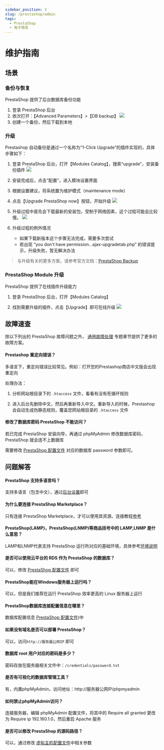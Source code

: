 ```yaml
---
sidebar_position: 3
slug: /prestashop/admin
tags:
  - PrestaShop
  - 电子商务
---
```


# 维护指南

## 场景

### 备份与恢复

PrestaShop 提供了后台数据库备份功能

1. 登录 PrestaShop 后台
2. 依次打开：【Advanced Parameters】>【DB backup】
  ![](https://libs.websoft9.com/Websoft9/DocsPicture/zh/prestashop/prestashop-dbbackup-websoft9.png)
3. 创建一个备份，然后下载到本地

### 升级

Prestashop 自动备份是通过一个名称为“1-Click Upgrade”的插件实现的，具体步骤如下：

1. 登录 PrestaShop 后台，打开【Modules Catalog】，搜索“upgrade”，安装备份插件
   ![](https://libs.websoft9.com/Websoft9/DocsPicture/zh/prestashop/prestashop-upgrade001-websoft9.png)

2. 安装完成后，点击“配置”，进入模块设置界面

3. 根据设置建议，将系统置为维护模式（maintenance mode）
   
4. 点击【Upgrade PrestaShop now】按钮，开始升级
   ![](https://libs.websoft9.com/Websoft9/DocsPicture/zh/prestashop/prestashop-upgrade002-websoft9.png)

5. 升级过程中首先会下载最新的安装包，受制于网络因素，这个过程可能会比较慢。
   ![](https://libs.websoft9.com/Websoft9/DocsPicture/zh/prestashop/prestashop-upgrade003-websoft9.png)

6. 升级过程的例外情况
   - 如果下载新版本这个步骤无法完成，需要多次尝试
   - 若出现 “you don't have permission...ajax-upgradetab.php” 的错误提示，升级失败，暂无解决办法

> 与升级有关的更多方案，请参考官方文档：[PrestaShop Backup](https://doc.prestashop.com/display/PS16/Manual+update)

### PrestaShop Module 升级

PrestaShop 提供了在线插件升级能力

1. 登录 PrestaShop 后台，打开【Modules Catalog】

2. 找到需要升级的插件，点击【Upgrade】即可在线升级
   ![](https://libs.websoft9.com/Websoft9/DocsPicture/zh/prestashop/prestashop-upgrademodules-websoft9.png)


## 故障速查

除以下列出的 PrestaShop 故障问题之外， [通用故障处理](../troubleshooting) 专题章节提供了更多的故障方案。 

#### Prestashop 重定向错误？

多语言下，重定向错误比较常见。例如：打开您的Prestashop商店中文版会出现重定向

处理办法：

1. 分析网站根目录下的 `.htaccess` 文件，看看有没有死循环规则
   
2. 进入后台先删除中文，然后再重新导入中文。重新导入的时候，Prestashop会自动生成伪静态规则，覆盖您网站根目录的 `.htaccess` 文件


#### 修改了数据库密码 PrestaShop 不能访问？

若已完成 PrestaShop 安装向导，再通过 phpMyAdmin 修改数据库密码，PrestaShop 就会连不上数据库

需要修改 [PrestaShop 配置文件](../prestashop#path) 对应的数据库 password 参数即可。


## 问题解答

#### PrestaShop 支持多语言吗？

支持多语言（包含中文），通过[后台设置](../prestashop#setlanguage)即可

#### 为什么要连接 PrestaShop Marketplace？

只有连接 PrestaShop Marketplace，才可以使用其资源。连接教程[参考](../prestashop#marketplace)

#### PrestaShop(LAMP)，PrestaShop(LNMP)等商品括号中的 LAMP,LNMP 是什么意思？

LAMP和LNMP代表支持 PrestaShop 运行所对应的基础环境，具体参考[环境说明](../prestashop#ref)

#### 是否可以使用云平台的 RDS 作为 PrestaShop 的数据库？

可以，修改 [PrestaShop 配置文件](../prestashop#path) 即可

#### PrestaShop能在Windows服务器上运行吗？

可以，但是我们推荐在运行 PrestaShop 效率更高的 Linux 服务器上运行

#### PrestaShop数据库连接配置信息在哪里？

数据库配置信息 [PrestaShop 配置文件](../prestashop#path))中

#### 如果没有域名是否可以部署 PrestaShop？

可以，访问`http://服务器公网IP` 即可

#### 数据库 root 用户对应的密码是多少？

密码存放在服务器相关文件中：`/credentials/password.txt`

#### 是否有可视化的数据库管理工具？

有，内置phpMyAdmin，访问地址：http://服务器公网IP/phpmyadmin

#### 如何禁止phpMyAdmin访问？

连接服务器，编辑 phpMyAdmin 配置文件，将其中的 Require all granted 更改为 Require ip 192.160.1.0，然后重启 Apache 服务

#### 是否可以修改 PrestaShop 的源码路径？

可以，通过修改 [虚拟主机配置文件](./apache#virtualHost)中相关参数